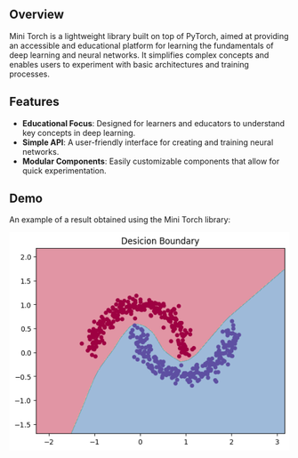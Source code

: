 ## Overview

Mini Torch is a lightweight library built on top of PyTorch, aimed at providing an accessible and educational platform for learning the fundamentals of deep learning and neural networks. It simplifies complex concepts and enables users to experiment with basic architectures and training processes.

## Features

- **Educational Focus**: Designed for learners and educators to understand key concepts in deep learning.
- **Simple API**: A user-friendly interface for creating and training neural networks.
- **Modular Components**: Easily customizable components that allow for quick experimentation.

## Demo

An example of a result obtained using the Mini Torch library:

![Demo Result](core/output.png)
